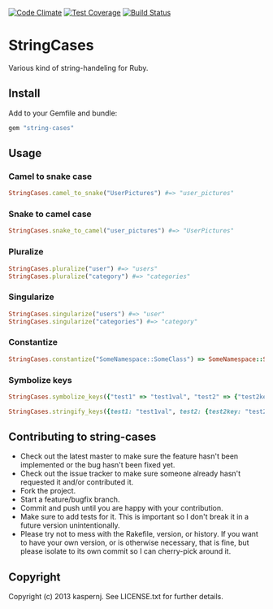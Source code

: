 [![Code Climate](https://codeclimate.com/github/kaspernj/string-cases/badges/gpa.svg)](https://codeclimate.com/github/kaspernj/string-cases)
[![Test Coverage](https://codeclimate.com/github/kaspernj/string-cases/badges/coverage.svg)](https://codeclimate.com/github/kaspernj/string-cases)
[![Build Status](https://img.shields.io/shippable/540e7b9e3479c5ea8f9ec25a.svg)](https://app.shippable.com/projects/540e7b9e3479c5ea8f9ec25a/builds/latest)

# StringCases

Various kind of string-handeling for Ruby.

## Install

Add to your Gemfile and bundle:

```ruby
gem "string-cases"
```

## Usage

### Camel to snake case

```ruby
StringCases.camel_to_snake("UserPictures") #=> "user_pictures"
```

### Snake to camel case

```ruby
StringCases.snake_to_camel("user_pictures") #=> "UserPictures"
```

### Pluralize

```ruby
StringCases.pluralize("user") #=> "users"
StringCases.pluralize("category") #=> "categories"
```

### Singularize

```ruby
StringCases.singularize("users") #=> "user"
StringCases.singularize("categories") #=> "category"
```

### Constantize

```ruby
StringCases.constantize("SomeNamespace::SomeClass") => SomeNamespace::SomeClass
```

### Symbolize keys

```ruby
StringCases.symbolize_keys({"test1" => "test1val", "test2" => {"test2key" => "test2val"}}, recursive: true) #=> {:test1 => "test1val, :test2 => {:test2key => "test2val"}}
```

```ruby
StringCases.stringify_keys({test1: "test1val", test2: {test2key: "test2val"}}, recursive: true) #=> {"test1" => "test1val, "test2" => {"test2key" => "test2val"}}
```

## Contributing to string-cases

* Check out the latest master to make sure the feature hasn't been implemented or the bug hasn't been fixed yet.
* Check out the issue tracker to make sure someone already hasn't requested it and/or contributed it.
* Fork the project.
* Start a feature/bugfix branch.
* Commit and push until you are happy with your contribution.
* Make sure to add tests for it. This is important so I don't break it in a future version unintentionally.
* Please try not to mess with the Rakefile, version, or history. If you want to have your own version, or is otherwise necessary, that is fine, but please isolate to its own commit so I can cherry-pick around it.

## Copyright

Copyright (c) 2013 kaspernj. See LICENSE.txt for
further details.

